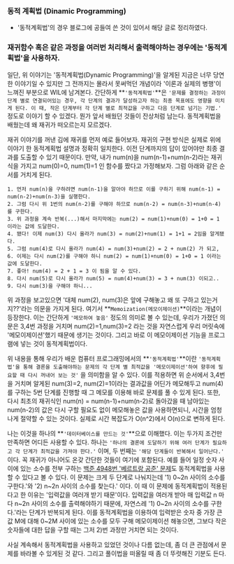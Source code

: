 ### 동적 계획법 (Dinamic Programming)
- '동적계획법'의 경우 블로그에 공들여 쓴 것이 있어서 해당 글로 정리하였다.  
  
### **재귀함수 혹은 같은 과정을 여러번 처리해서 출력해야하는 경우**에는 '동적계획법'을 사용하자. 
일단, 위 이야기는 '동적계획법(Dynamic Programming)'을 알게된 지금은 너무 당연한 이야기일 수 있지만 그 전까지는 몰라서 못써먹던 개념이라 '이론과 실제의 병행'이 느껴진 부분으로 WIL에 남겨본다. 간단하게 **`'동적계획법'`**은 `'문제를 결정하는 과정이 단계 별로 연결되어있는 경우, 각 단계의 결과가 달성하고자 하는 최종 목표에도 영향을 미치게 된다. 이 때, 작은 단계부터 각 단계 별로 최적값을 구하고 다음 단계로 넘기는 기법.'` 정도로 이야기 할 수 있겠다. 뭔가 앞서 배웠던 것들이 잔상처럼 남는다. 동적계획법을 배웠는데 왜 재귀가 떠오르는지 모르겠다.  
  
재귀 이야기를 꺼낸 김에 재귀를 먼저 예로 들어보자. 재귀의 구현 방식은 실제로 위에 이야기 한 동적계획법 설명과 정확히 일치한다. 이전 단계까지의 답이 있어야만 최종 결과를 도출할 수 있기 때문이다. 만약, 내가 num(n)을 num(n-1)+num(n-2)라는 재귀식을 가지고 num(0)=0, num(1)=1 인 함수를 짰다고 가정해보자. 그럼 아래와 같은 순서를 거치게 된다.
```
1. 먼저 num(n)을 구하려면 num(n-1)을 알아야 하므로 이를 구하기 위해 num(n-1) = num(n-2)+num(n-3)을 실행한다. 
2. 그럼 다시 위 1번의 num(n-2)를 구해야 하므로 num(n-2) = num(n-3)+num(n-4) 를 구한다.
3. 위 과정을 계속 반복(...)해서 마지막에는 num(2) = num(1)+num(0) = 1+0 = 1 이라는 값에 도달한다.
4. 됐다! 이제 num(3) 다시 올라가 num(3) = num(2)+num(1) = 1+1 = 2임을 알게됐다. 
5. 그럼 num(4)로 다시 올라가 num(4) = num(3)+num(2) = 2 + num(2) 가 되고,
6. 이제는 다시 num(2)를 구해야 하니 num(2) = num(1)+num(0) = 1+0 = 1 이라는 값에 도달한다.
7. 좋아! num(4) = 2 + 1 = 3 이 됨을 알 수 있다.
8. 다시 num(5)로 다시 올라가 num(5) = num(4)+num(3) = 3 + num(3) 이되고..
9. 다시 num(3)을 구해야 하니...  
```
위 과정을 보고있으면 '대체 num(2), num(3)은 앞에 구해놓고 왜 또 구하고 있는거지??'라는 의문을 가지게 된다. 여기서 **`Memoization(메모이제이션)`**이라는 개념이 등장한다. 이는 간단하게 `'메모하여 놓음'` 정도의 의미로 볼 수 있는데, 우리가 가졌던 의문은 3,4번 과정을 거치며 num(2)=1,num(3)=2 라는 것을 자연스럽게 우리 머릿속에 '메모이제이션'했기 때문에 생기는 것이다. 그리고 바로 이 메모이제이션 기능을 프로그램에 넣는 것이 동적계획법이다.   
  
위 내용을 통해 우리가 배운 컴퓨터 프로그래밍에서의 **`'동적계획법'`**이란 `'동적계획법'을 통해 결론을 도출해야하는 문제의 각 단계 별 최적값을 '메모이제이션'하여 향후에 필요할 때 다시 꺼내어 보는 것'` 을 의미함을 알 수 있다. 이를 적용하면 위 순서에서 3,4번을 거치며 알게된 num(3)=2, num(2)=1이라는 결과값을 어딘가 메모해두고 num(4)를 구하는 5번 단계를 진행할 때 그 메모를 이용해 바로 문제를 풀 수 있게 된다. 또한, 다시 최초의 재귀식인 num(n) = num(n-1)+num(n-2)로 돌아갔을 때 남아있는 num(n-2)의 값은 다시 구할 필요도 없이 메모해놓은 값을 사용하면되니, 시간을 엄청나게 절약할 수 있는 것이다. 실제로 시간 복잡도가 O(n^2)에서 O(n)으로 변하게 된다.
  
나는 이것을 하나의 **`'데이터베이스를 만드는 것'`**으로 이해했다. 이는 두가지 조건만 만족하면 어디든 사용할 수 있다. 하나는 `'하나의 결론에 도달하기 위해 여러 단계가 필요하고 각 단계가 최적값을 가져야 한다.'` 이며, 두 번째는 `'해당 단계들이 반복해서 일어난다.'` 이다. 꼭 재귀가 아니어도 온갖 간단한 것들이 여기에 포함된다. 예를 들어 일정 숫자 사이에 있는 소수를 전부 구하는 [백준 4948번 '베르트랑 공준' 문제](https://www.acmicpc.net/problem/4948)도 동적계획법을 사용할 수 있다고 볼 수 있다. 이 문제는 크게 두 단계로 나눠지는데 '1) 0~2n 사이의 소수를 구한다.'와 '2) n~2n 사이의 소수를 찾는다.' 이다. 이 때 이 문제에 동적계획법이 적용된다고 한 이유는 '입력값을 여러개 받기 때문'이다. 입력값을 여러개 받아 매 입력값 n 마다 n~2n 사이의 소수를 출력해야하기 때문에, 자연스레 '1) 0~2n 사이의 소수를 구한다.'라는 단계가 반복되게 된다. 이를 동적계획법을 이용하여 입력받은 숫자 중 가장 큰 값 M에 대해 0~2M 사이에 있는 소수를 모두 구해 메모이제이션 해놓으면, 그보다 작은 숫자들에 대한 답을 구할 때는 그저 2)번 과정만 거치면 되는 것이다.  
  
사실 계속해서 동적계획법을 사용하고 있었던 것이나 다름 없는데, 좀 더 큰 관점에서 문제를 바라볼 수 있게된 것 같다. 그리고 풀이법을 떠올릴 때 좀 더 뚜렷해진 기분도 든다.  